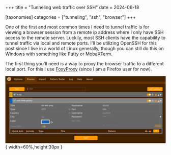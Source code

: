 +++
title = "Tunneling web traffic over SSH"
date = 2024-06-18

[taxonomies]
categories = ["tunneling", "ssh", "browser"]
+++

One of the first and most common times I need to tunnel traffic is for viewing a browser session from a remote ip address where I only have SSH access to the remote server. Luckily, most SSH clients have the capability to tunnel traffic via local and remote ports. I'll be utilizing OpenSSH for this post since I live in a world of Linux generally, though you can still do this on Windows with something like Putty or MobaXTerm.

The first thing you'll need is a way to proxy the browser traffic to a different local port. For this I use [FoxyProxy](https://addons.mozilla.org/en-US/firefox/addon/foxyproxy-standard/) (since I am a Firefox user for now).

![FoxyProxy Configuration Screenshot](./content/images/foxyproxyconfiguration.png){ width=60%,height:30px }


<script data-goatcounter="https://tunneleverything.goatcounter.com/count"
        async src="https://gc.zgo.at/count.js"></script>
